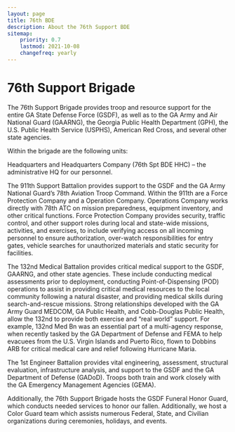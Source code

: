 ```yaml
---
layout: page
title: 76th BDE
description: About the 76th Support BDE
sitemap:
    priority: 0.7
    lastmod: 2021-10-08
    changefreq: yearly
---
```


# 76th Support Brigade

The 76th Support Brigade provides troop and resource support for the entire GA State Defense Force (GSDF), as well as to the GA Army and Air National Guard (GAARNG), the Georgia Public Health Department (GPH), the U.S. Public Health Service (USPHS), American Red Cross, and several other state agencies.

Within the brigade are the following units:

Headquarters and Headquarters Company (76th Spt BDE HHC) – the administrative HQ for our personnel.

The 911th Support Battalion provides support to the GSDF and the GA Army National Guard’s 78th Aviation Troop Command. Within the 911th are a Force Protection Company and a Operation Company. Operations Company works directly with 78th ATC on mission preparedness, equipment inventory, and other critical functions. Force Protection Company provides security, traffic control, and other support roles during local and state-wide missions, activities, and exercises, to include verifying access on all incoming personnel to ensure authorization, over-watch responsibilities for entry gates, vehicle searches for unauthorized materials and static security for facilities.

The 132nd Medical Battalion provides critical medical support to the GSDF, GAARNG, and other state agencies. These include conducting medical assessments prior to deployment, conducting Point-of-Dispensing (POD) operations to assist in providing critical medical resources to the local community following a natural disaster, and providing medical skills during search-and-rescue missions. Strong relationships developed with the GA Army Guard MEDCOM, GA Public Health, and Cobb-Douglas Public Health, allow the 132nd to provide both exercise and “real world” support. For example, 132nd Med Bn was an essential part of a multi-agency response, when recently tasked by the GA Department of Defense and FEMA to help evacuees from the U.S. Virgin Islands and Puerto Rico, flown to Dobbins ARB for critical medical care and relief following Hurricane Maria.

The 1st Engineer Battalion provides vital engineering, assessment, structural evaluation, infrastructure analysis, and support to the GSDF and the GA Department of Defense (GADoD). Troops both train and work closely with the GA Emergency Management Agencies (GEMA).

Additionally, the 76th Support Brigade hosts the GSDF Funeral Honor Guard, which conducts needed services to honor our fallen. Additionally, we host a Color Guard team which assists numerous Federal, State, and Civilian organizations during ceremonies, holidays, and events.